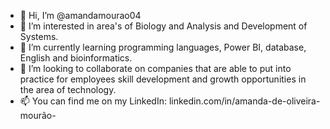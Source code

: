 - 👋 Hi, I’m @amandamourao04
- 👀 I’m interested in area's of Biology and Analysis and Development of Systems.
- 🌱 I’m currently learning programming languages, Power BI, database, English and bioinformatics.
- 💞️ I’m looking to collaborate on companies that are able to put into practice for employees skill development and growth opportunities in the area of ​​technology.
- 📫 You can find me on my LinkedIn: linkedin.com/in/amanda-de-oliveira-mourão-

<!---
amandamourao04/amandamourao04 is a ✨ special ✨ repository because its `README.md` (this file) appears on your GitHub profile.
You can click the Preview link to take a look at your changes.
--->
